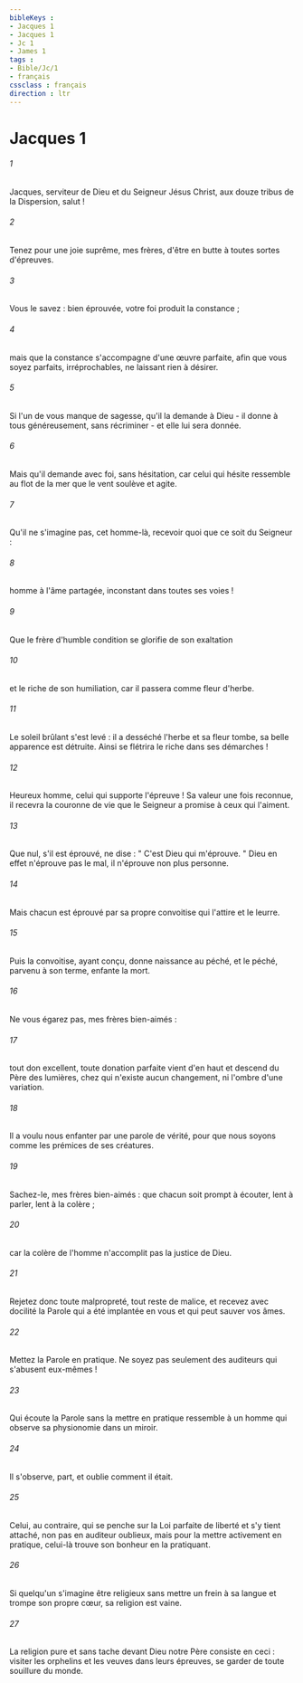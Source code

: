 ```yaml
---
bibleKeys : 
- Jacques 1
- Jacques 1
- Jc 1
- James 1
tags : 
- Bible/Jc/1
- français
cssclass : français
direction : ltr
---
```


# Jacques 1

###### 1
Jacques, serviteur de Dieu et du Seigneur Jésus Christ, aux douze tribus de la Dispersion, salut ! 
###### 2
Tenez pour une joie suprême, mes frères, d'être en butte à toutes sortes d'épreuves. 
###### 3
Vous le savez : bien éprouvée, votre foi produit la constance ; 
###### 4
mais que la constance s'accompagne d'une œuvre parfaite, afin que vous soyez parfaits, irréprochables, ne laissant rien à désirer. 
###### 5
Si l'un de vous manque de sagesse, qu'il la demande à Dieu - il donne à tous généreusement, sans récriminer - et elle lui sera donnée. 
###### 6
Mais qu'il demande avec foi, sans hésitation, car celui qui hésite ressemble au flot de la mer que le vent soulève et agite. 
###### 7
Qu'il ne s'imagine pas, cet homme-là, recevoir quoi que ce soit du Seigneur : 
###### 8
homme à l'âme partagée, inconstant dans toutes ses voies ! 
###### 9
Que le frère d'humble condition se glorifie de son exaltation 
###### 10
et le riche de son humiliation, car il passera comme fleur d'herbe. 
###### 11
Le soleil brûlant s'est levé : il a desséché l'herbe et sa fleur tombe, sa belle apparence est détruite. Ainsi se flétrira le riche dans ses démarches ! 
###### 12
Heureux homme, celui qui supporte l'épreuve ! Sa valeur une fois reconnue, il recevra la couronne de vie que le Seigneur a promise à ceux qui l'aiment. 
###### 13
Que nul, s'il est éprouvé, ne dise : " C'est Dieu qui m'éprouve. " Dieu en effet n'éprouve pas le mal, il n'éprouve non plus personne. 
###### 14
Mais chacun est éprouvé par sa propre convoitise qui l'attire et le leurre. 
###### 15
Puis la convoitise, ayant conçu, donne naissance au péché, et le péché, parvenu à son terme, enfante la mort. 
###### 16
Ne vous égarez pas, mes frères bien-aimés : 
###### 17
tout don excellent, toute donation parfaite vient d'en haut et descend du Père des lumières, chez qui n'existe aucun changement, ni l'ombre d'une variation. 
###### 18
Il a voulu nous enfanter par une parole de vérité, pour que nous soyons comme les prémices de ses créatures. 
###### 19
Sachez-le, mes frères bien-aimés : que chacun soit prompt à écouter, lent à parler, lent à la colère ; 
###### 20
car la colère de l'homme n'accomplit pas la justice de Dieu. 
###### 21
Rejetez donc toute malpropreté, tout reste de malice, et recevez avec docilité la Parole qui a été implantée en vous et qui peut sauver vos âmes. 
###### 22
Mettez la Parole en pratique. Ne soyez pas seulement des auditeurs qui s'abusent eux-mêmes ! 
###### 23
Qui écoute la Parole sans la mettre en pratique ressemble à un homme qui observe sa physionomie dans un miroir. 
###### 24
Il s'observe, part, et oublie comment il était. 
###### 25
Celui, au contraire, qui se penche sur la Loi parfaite de liberté et s'y tient attaché, non pas en auditeur oublieux, mais pour la mettre activement en pratique, celui-là trouve son bonheur en la pratiquant. 
###### 26
Si quelqu'un s'imagine être religieux sans mettre un frein à sa langue et trompe son propre cœur, sa religion est vaine. 
###### 27
La religion pure et sans tache devant Dieu notre Père consiste en ceci : visiter les orphelins et les veuves dans leurs épreuves, se garder de toute souillure du monde. 
